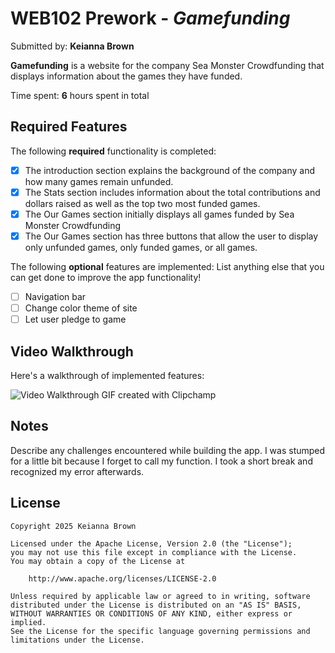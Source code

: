 # WEB102 Prework - *Gamefunding*

Submitted by: **Keianna Brown**

**Gamefunding** is a website for the company Sea Monster Crowdfunding that displays information about the games they have funded.

Time spent: **6** hours spent in total

## Required Features

The following **required** functionality is completed:

* [x] The introduction section explains the background of the company and how many games remain unfunded.
* [x] The Stats section includes information about the total contributions and dollars raised as well as the top two most funded games.
* [x] The Our Games section initially displays all games funded by Sea Monster Crowdfunding
* [x] The Our Games section has three buttons that allow the user to display only unfunded games, only funded games, or all games.

The following **optional** features are implemented:
List anything else that you can get done to improve the app functionality!
* [ ] Navigation bar
* [ ] Change color theme of site
* [ ] Let user pledge to game

## Video Walkthrough

Here's a walkthrough of implemented features:

<img src='https://github.com/Keianna-B/web102_prework/blob/main/PreWork%20Demo%20-%20Made%20with%20Clipchamp.gif' width='' alt='Video Walkthrough'/>
<!--  -->
<!-- Replace this with whatever GIF tool you used! -->
GIF created with Clipchamp 
<!-- Recommended tools:
[Kap](https://getkap.co/) for macOS
[ScreenToGif](https://www.screentogif.com/) for Windows
[peek](https://github.com/phw/peek) for Linux. -->

## Notes

Describe any challenges encountered while building the app.
I was stumped for a little bit because I forget to call my function. I took a short break and recognized my error afterwards.

## License

    Copyright 2025 Keianna Brown

    Licensed under the Apache License, Version 2.0 (the "License");
    you may not use this file except in compliance with the License.
    You may obtain a copy of the License at

        http://www.apache.org/licenses/LICENSE-2.0

    Unless required by applicable law or agreed to in writing, software
    distributed under the License is distributed on an "AS IS" BASIS,
    WITHOUT WARRANTIES OR CONDITIONS OF ANY KIND, either express or implied.
    See the License for the specific language governing permissions and
    limitations under the License.
